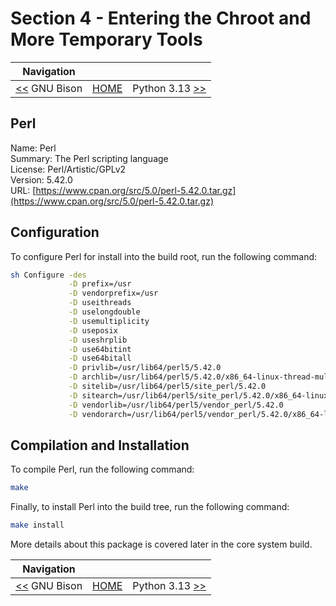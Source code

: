 # Section 4 - Entering the Chroot and More Temporary Tools

| Navigation |||
| --- | --- | ---: |
| [<<](./GNUBison.md) GNU Bison | [HOME](../README.md) | Python 3.13 [>>](./Python313.md) |

## Perl

Name: Perl<br />
Summary: The Perl scripting language<br />
License: Perl/Artistic/GPLv2<br />
Version: 5.42.0<br />
URL: [https://www.cpan.org/src/5.0/perl-5.42.0.tar.gz](https://www.cpan.org/src/5.0/perl-5.42.0.tar.gz)<br />

## Configuration

To configure Perl for install into the build root, run the following command:

```bash
sh Configure -des                                                                        \
             -D prefix=/usr                                                              \
             -D vendorprefix=/usr                                                        \
             -D useithreads                                                              \
             -D uselongdouble                                                            \
             -D usemultiplicity                                                          \
             -D useposix                                                                 \
             -D useshrplib                                                               \
             -D use64bitint                                                              \
             -D use64bitall                                                              \
             -D privlib=/usr/lib64/perl5/5.42.0                                          \
             -D archlib=/usr/lib64/perl5/5.42.0/x86_64-linux-thread-multi                \
             -D sitelib=/usr/lib64/perl5/site_perl/5.42.0                                \
             -D sitearch=/usr/lib64/perl5/site_perl/5.42.0/x86_64-linux-thread-multi     \
             -D vendorlib=/usr/lib64/perl5/vendor_perl/5.42.0                            \
             -D vendorarch=/usr/lib64/perl5/vendor_perl/5.42.0/x86_64-linux-thread-multi
```

## Compilation and Installation

To compile Perl, run the following command:

```bash
make
```

Finally, to install Perl into the build tree, run the following command:

```bash
make install
```

More details about this package is covered later in the core system build.

| Navigation |||
| --- | --- | ---: |
| [<<](./GNUBison.md) GNU Bison | [HOME](../README.md) | Python 3.13 [>>](./Python313.md) |
